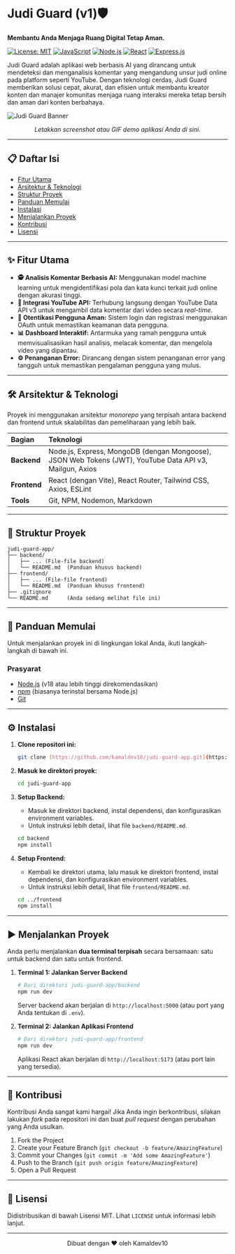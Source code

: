 # Judi Guard (v1)🛡️

**Membantu Anda Menjaga Ruang Digital Tetap Aman.**

[![License: MIT](https://img.shields.io/badge/License-MIT-yellow.svg)](https://opensource.org/licenses/MIT)
[![JavaScript](https://img.shields.io/badge/JavaScript-ES6+-yellow?logo=javascript&logoColor=black)](https://www.javascript.com/)
[![Node.js](https://img.shields.io/badge/Node.js-18.x-green?logo=node.js)](https://nodejs.org/)
[![React](https://img.shields.io/badge/React-18.x-blue?logo=react)](https://reactjs.org/)
[![Express.js](https://img.shields.io/badge/Express.js-4.x-lightgrey?logo=express)](https://expressjs.com/)

Judi Guard adalah aplikasi web berbasis AI yang dirancang untuk mendeteksi dan menganalisis komentar yang mengandung unsur judi online pada platform seperti YouTube. Dengan teknologi cerdas, Judi Guard memberikan solusi cepat, akurat, dan efisien untuk membantu kreator konten dan manajer komunitas menjaga ruang interaksi mereka tetap bersih dan aman dari konten berbahaya.

![Judi Guard Banner](httpsg://via.placeholder.com/1200x400.png?text=Judi+Guard+Aplikasi+Demo)
*<p align="center">Letakkan screenshot atau GIF demo aplikasi Anda di sini.</p>*

---

## 📋 Daftar Isi

- [Fitur Utama](#-fitur-utama)
- [Arsitektur & Teknologi](#-arsitektur--teknologi)
- [Struktur Proyek](#-struktur-proyek)
- [Panduan Memulai](#-panduan-memulai)
- [Instalasi](#-instalasi)
- [Menjalankan Proyek](#-menjalankan-proyek)
- [Kontribusi](#-kontribusi)
- [Lisensi](#-lisensi)

---

## ✨ Fitur Utama

-   **🕵️ Analisis Komentar Berbasis AI:** Menggunakan model machine learning untuk mengidentifikasi pola dan kata kunci terkait judi online dengan akurasi tinggi.
-   **🔗 Integrasi YouTube API:** Terhubung langsung dengan YouTube Data API v3 untuk mengambil data komentar dari video secara *real-time*.
-   **👤 Otentikasi Pengguna Aman:** Sistem login dan registrasi menggunakan OAuth untuk memastikan keamanan data pengguna.
-   **📊 Dashboard Interaktif:** Antarmuka yang ramah pengguna untuk memvisualisasikan hasil analisis, melacak komentar, dan mengelola video yang dipantau.
-   **⚙️ Penanganan Error:** Dirancang dengan sistem penanganan error yang tangguh untuk memastikan pengalaman pengguna yang mulus.

---

## 🛠️ Arsitektur & Teknologi

Proyek ini menggunakan arsitektur *monorepo* yang terpisah antara backend dan frontend untuk skalabilitas dan pemeliharaan yang lebih baik.

| Bagian    | Teknologi                                                                                              |
| :-------- | :----------------------------------------------------------------------------------------------------- |
| **Backend** | Node.js, Express, MongoDB (dengan Mongoose), JSON Web Tokens (JWT), YouTube Data API v3, Mailgun, Axios |
| **Frontend**| React (dengan Vite), React Router, Tailwind CSS, Axios, ESLint                                           |
| **Tools** | Git, NPM, Nodemon, Markdown                                                                            |

---

## 📁 Struktur Proyek

```
judi-guard-app/
├── backend/
│   ├── ... (File-file backend)
│   └── README.md  (Panduan khusus backend)
├── frontend/
│   ├── ... (File-file frontend)
│   └── README.md  (Panduan khusus frontend)
├── .gitignore
└── README.md      (Anda sedang melihat file ini)
```

---

## 🚀 Panduan Memulai

Untuk menjalankan proyek ini di lingkungan lokal Anda, ikuti langkah-langkah di bawah ini.

### Prasyarat

-   [Node.js](https://nodejs.org/en/) (v18 atau lebih tinggi direkomendasikan)
-   [npm](https://www.npmjs.com/) (biasanya terinstal bersama Node.js)
-   [Git](https://git-scm.com/)

---

## ⚙️ Instalasi

1.  **Clone repositori ini:**
    ```sh
    git clone [https://github.com/kamaldev10/judi-guard-app.git](https://github.com/kamaldev10/judi-guard-app.git)
    ```

2.  **Masuk ke direktori proyek:**
    ```sh
    cd judi-guard-app
    ```

3.  **Setup Backend:**
    -   Masuk ke direktori backend, instal dependensi, dan konfigurasikan environment variables.
    -   Untuk instruksi lebih detail, lihat file `backend/README.md`.
    ```sh
    cd backend
    npm install
    ```

4.  **Setup Frontend:**
    -   Kembali ke direktori utama, lalu masuk ke direktori frontend, instal dependensi, dan konfigurasikan environment variables.
    -   Untuk instruksi lebih detail, lihat file `frontend/README.md`.
    ```sh
    cd ../frontend
    npm install
    ```

---

## ▶️ Menjalankan Proyek

Anda perlu menjalankan **dua terminal terpisah** secara bersamaan: satu untuk backend dan satu untuk frontend.

1.  **Terminal 1: Jalankan Server Backend**
    ```sh
    # Dari direktori judi-guard-app/backend
    npm run dev
    ```
    Server backend akan berjalan di `http://localhost:5000` (atau port yang Anda tentukan di `.env`).

2.  **Terminal 2: Jalankan Aplikasi Frontend**
    ```sh
    # Dari direktori judi-guard-app/frontend
    npm run dev
    ```
    Aplikasi React akan berjalan di `http://localhost:5173` (atau port lain yang tersedia).

---

## 🤝 Kontribusi

Kontribusi Anda sangat kami hargai! Jika Anda ingin berkontribusi, silakan lakukan *fork* pada repositori ini dan buat *pull request* dengan perubahan yang Anda usulkan.

1.  Fork the Project
2.  Create your Feature Branch (`git checkout -b feature/AmazingFeature`)
3.  Commit your Changes (`git commit -m 'Add some AmazingFeature'`)
4.  Push to the Branch (`git push origin feature/AmazingFeature`)
5.  Open a Pull Request

---

## 📄 Lisensi

Didistribusikan di bawah Lisensi MIT. Lihat `LICENSE` untuk informasi lebih lanjut.

---
<p align="center">Dibuat dengan ❤️ oleh Kamaldev10</p>
